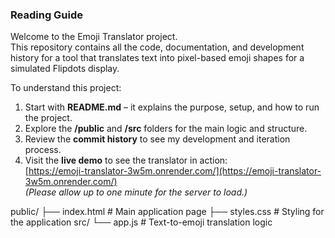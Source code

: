 ### Reading Guide

Welcome to the Emoji Translator project.  
This repository contains all the code, documentation, and development history for a tool that translates text into pixel-based emoji shapes for a simulated Flipdots display.

To understand this project:
1. Start with **README.md** – it explains the purpose, setup, and how to run the project.  
2. Explore the **/public** and **/src** folders for the main logic and structure.  
3. Review the **commit history** to see my development and iteration process.  
4. Visit the **live demo** to see the translator in action:  
   [https://emoji-translator-3w5m.onrender.com/](https://emoji-translator-3w5m.onrender.com/)  
   *(Please allow up to one minute for the server to load.)*

public/
├── index.html # Main application page
├── styles.css # Styling for the application
src/
└── app.js # Text-to-emoji translation logic
